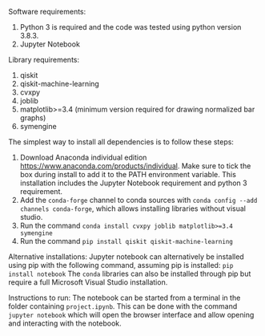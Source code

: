 Software requirements:
1. Python 3 is required and the code was tested using python version 3.8.3.
2. Jupyter Notebook

Library requirements:
1. qiskit
2. qiskit-machine-learning
3. cvxpy
4. joblib
5. matplotlib>=3.4 (minimum version required for drawing normalized bar graphs)
6. symengine

The simplest way to install all dependencies is to follow these steps:
1. Download Anaconda individual edition https://www.anaconda.com/products/individual. Make sure to tick the box during install to add it to the PATH environment variable. This installation includes the Jupyter Notebook requirement and python 3 requirement.
2. Add the `conda-forge` channel to conda sources with ```conda config --add channels conda-forge```, which allows installing libraries without visual studio.
3. Run the command ```conda install cvxpy joblib matplotlib>=3.4 symengine```
4. Run the command  ```pip install qiskit qiskit-machine-learning```

Alternative installations:
Jupyter notebook can alternatively be installed using pip with the following command, assuming pip is installed: ```pip install notebook```
The `conda` libraries can also be installed through pip but require a full Microsoft Visual Studio installation.

Instructions to run:
The notebook can be started from a terminal in the folder containing `project.ipynb`.
This can be done with the command
```jupyter notebook```
which will open the browser interface and allow opening and interacting with the notebook.
